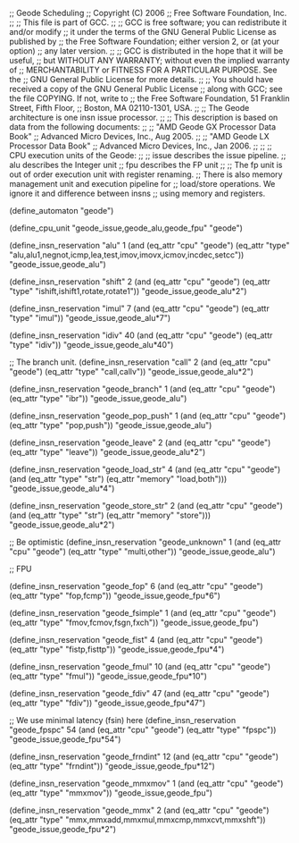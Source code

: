 ;; Geode Scheduling
;; Copyright (C) 2006
;; Free Software Foundation, Inc.
;;
;; This file is part of GCC.
;;
;; GCC is free software; you can redistribute it and/or modify
;; it under the terms of the GNU General Public License as published by
;; the Free Software Foundation; either version 2, or (at your option)
;; any later version.
;;
;; GCC is distributed in the hope that it will be useful,
;; but WITHOUT ANY WARRANTY; without even the implied warranty of
;; MERCHANTABILITY or FITNESS FOR A PARTICULAR PURPOSE.  See the
;; GNU General Public License for more details.
;;
;; You should have received a copy of the GNU General Public License
;; along with GCC; see the file COPYING.  If not, write to
;; the Free Software Foundation, 51 Franklin Street, Fifth Floor,
;; Boston, MA 02110-1301, USA.
;;
;; The Geode architecture is one insn issue processor.
;;
;; This description is based on data from the following documents:
;;
;;    "AMD Geode GX Processor Data Book"
;;    Advanced Micro Devices, Inc., Aug 2005.
;;
;;    "AMD Geode LX Processor Data Book"
;;    Advanced Micro Devices, Inc., Jan 2006.
;;
;;
;; CPU execution units of the Geode:
;;
;; issue	describes the issue pipeline.
;; alu		describes the Integer unit
;; fpu		describes the FP unit
;;
;; The fp unit is out of order execution unit with register renaming.
;; There is also memory management unit and execution pipeline for
;; load/store operations.  We ignore it and difference between insns
;; using memory and registers.

(define_automaton "geode")

(define_cpu_unit "geode_issue,geode_alu,geode_fpu" "geode")

(define_insn_reservation "alu" 1
			 (and (eq_attr "cpu" "geode")
			      (eq_attr "type" "alu,alu1,negnot,icmp,lea,test,imov,imovx,icmov,incdec,setcc"))
			 "geode_issue,geode_alu")

(define_insn_reservation "shift" 2
			 (and (eq_attr "cpu" "geode")
			      (eq_attr "type" "ishift,ishift1,rotate,rotate1"))
			 "geode_issue,geode_alu*2")

(define_insn_reservation "imul" 7
			 (and (eq_attr "cpu" "geode")
			      (eq_attr "type" "imul"))
			 "geode_issue,geode_alu*7")

(define_insn_reservation "idiv" 40
			 (and (eq_attr "cpu" "geode")
			      (eq_attr "type" "idiv"))
			 "geode_issue,geode_alu*40")

;; The branch unit.
(define_insn_reservation "call" 2
			 (and (eq_attr "cpu" "geode")
			      (eq_attr "type" "call,callv"))
			 "geode_issue,geode_alu*2")

(define_insn_reservation "geode_branch" 1
			 (and (eq_attr "cpu" "geode")
			      (eq_attr "type" "ibr"))
			 "geode_issue,geode_alu")

(define_insn_reservation "geode_pop_push" 1
			 (and (eq_attr "cpu" "geode")
			      (eq_attr "type" "pop,push"))
			 "geode_issue,geode_alu")

(define_insn_reservation "geode_leave" 2
			 (and (eq_attr "cpu" "geode")
			      (eq_attr "type" "leave"))
			 "geode_issue,geode_alu*2")

(define_insn_reservation "geode_load_str" 4
			 (and (eq_attr "cpu" "geode")
			      (and (eq_attr "type" "str")
				   (eq_attr "memory" "load,both")))
			 "geode_issue,geode_alu*4")

(define_insn_reservation "geode_store_str" 2
			 (and (eq_attr "cpu" "geode")
			      (and (eq_attr "type" "str")
				   (eq_attr "memory" "store")))
			 "geode_issue,geode_alu*2")

;; Be optimistic
(define_insn_reservation "geode_unknown" 1
			 (and (eq_attr "cpu" "geode")
			      (eq_attr "type" "multi,other"))
			 "geode_issue,geode_alu")

;; FPU

(define_insn_reservation "geode_fop" 6
			 (and (eq_attr "cpu" "geode")
			      (eq_attr "type" "fop,fcmp"))
			 "geode_issue,geode_fpu*6")

(define_insn_reservation "geode_fsimple" 1
			 (and (eq_attr "cpu" "geode")
			      (eq_attr "type" "fmov,fcmov,fsgn,fxch"))
			 "geode_issue,geode_fpu")

(define_insn_reservation "geode_fist" 4
			 (and (eq_attr "cpu" "geode")
			      (eq_attr "type" "fistp,fisttp"))
			 "geode_issue,geode_fpu*4")

(define_insn_reservation "geode_fmul" 10
			 (and (eq_attr "cpu" "geode")
			      (eq_attr "type" "fmul"))
			 "geode_issue,geode_fpu*10")

(define_insn_reservation "geode_fdiv" 47
			 (and (eq_attr "cpu" "geode")
			      (eq_attr "type" "fdiv"))
			 "geode_issue,geode_fpu*47")

;; We use minimal latency (fsin) here
(define_insn_reservation "geode_fpspc" 54
			 (and (eq_attr "cpu" "geode")
			      (eq_attr "type" "fpspc"))
			 "geode_issue,geode_fpu*54")

(define_insn_reservation "geode_frndint" 12
			 (and (eq_attr "cpu" "geode")
			      (eq_attr "type" "frndint"))
			 "geode_issue,geode_fpu*12")

(define_insn_reservation "geode_mmxmov" 1
			 (and (eq_attr "cpu" "geode")
			      (eq_attr "type" "mmxmov"))
			 "geode_issue,geode_fpu")

(define_insn_reservation "geode_mmx" 2
			 (and (eq_attr "cpu" "geode")
			      (eq_attr "type" "mmx,mmxadd,mmxmul,mmxcmp,mmxcvt,mmxshft"))
			 "geode_issue,geode_fpu*2")
